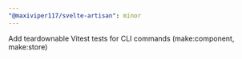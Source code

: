 ```yaml
---
"@maxiviper117/svelte-artisan": minor
---
```


Add teardownable Vitest tests for CLI commands (make:component, make:store)
